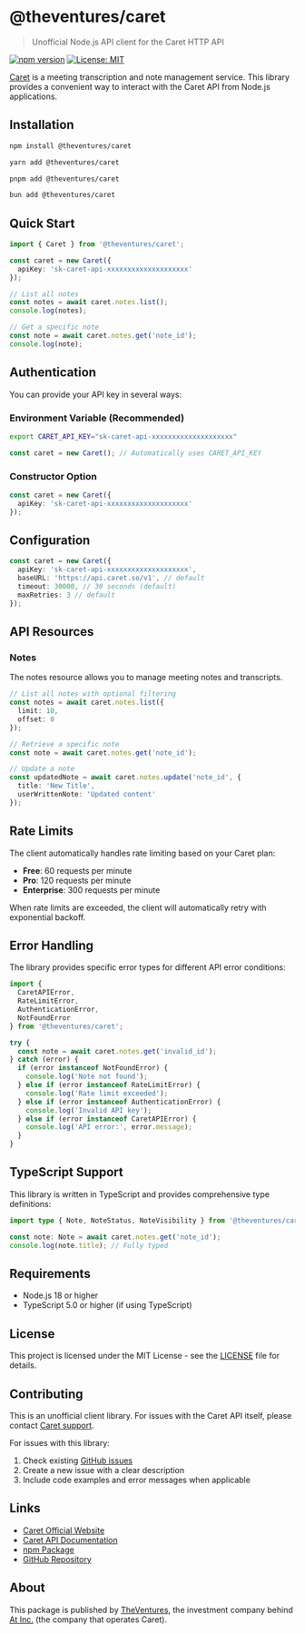 # @theventures/caret

> Unofficial Node.js API client for the Caret HTTP API

[![npm version](https://badge.fury.io/js/@theventures%2Fcaret.svg)](https://www.npmjs.com/package/@theventures/caret)
[![License: MIT](https://img.shields.io/badge/License-MIT-yellow.svg)](https://opensource.org/licenses/MIT)

[Caret](https://caret.so) is a meeting transcription and note management service. This library provides a convenient way to interact with the Caret API from Node.js applications.

## Installation

```bash
npm install @theventures/caret
```

```bash
yarn add @theventures/caret
```

```bash
pnpm add @theventures/caret
```

```bash
bun add @theventures/caret
```

## Quick Start

```typescript
import { Caret } from '@theventures/caret';

const caret = new Caret({
  apiKey: 'sk-caret-api-xxxxxxxxxxxxxxxxxxxx'
});

// List all notes
const notes = await caret.notes.list();
console.log(notes);

// Get a specific note
const note = await caret.notes.get('note_id');
console.log(note);
```

## Authentication

You can provide your API key in several ways:

### Environment Variable (Recommended)

```bash
export CARET_API_KEY="sk-caret-api-xxxxxxxxxxxxxxxxxxxx"
```

```typescript
const caret = new Caret(); // Automatically uses CARET_API_KEY
```

### Constructor Option

```typescript
const caret = new Caret({
  apiKey: 'sk-caret-api-xxxxxxxxxxxxxxxxxxxx'
});
```

## Configuration

```typescript
const caret = new Caret({
  apiKey: 'sk-caret-api-xxxxxxxxxxxxxxxxxxxx',
  baseURL: 'https://api.caret.so/v1', // default
  timeout: 30000, // 30 seconds (default)
  maxRetries: 3 // default
});
```

## API Resources

### Notes

The notes resource allows you to manage meeting notes and transcripts.

```typescript
// List all notes with optional filtering
const notes = await caret.notes.list({
  limit: 10,
  offset: 0
});

// Retrieve a specific note
const note = await caret.notes.get('note_id');

// Update a note
const updatedNote = await caret.notes.update('note_id', {
  title: 'New Title',
  userWrittenNote: 'Updated content'
});
```

## Rate Limits

The client automatically handles rate limiting based on your Caret plan:

- **Free**: 60 requests per minute
- **Pro**: 120 requests per minute  
- **Enterprise**: 300 requests per minute

When rate limits are exceeded, the client will automatically retry with exponential backoff.

## Error Handling

The library provides specific error types for different API error conditions:

```typescript
import { 
  CaretAPIError, 
  RateLimitError, 
  AuthenticationError,
  NotFoundError 
} from '@theventures/caret';

try {
  const note = await caret.notes.get('invalid_id');
} catch (error) {
  if (error instanceof NotFoundError) {
    console.log('Note not found');
  } else if (error instanceof RateLimitError) {
    console.log('Rate limit exceeded');
  } else if (error instanceof AuthenticationError) {
    console.log('Invalid API key');
  } else if (error instanceof CaretAPIError) {
    console.log('API error:', error.message);
  }
}
```

## TypeScript Support

This library is written in TypeScript and provides comprehensive type definitions:

```typescript
import type { Note, NoteStatus, NoteVisibility } from '@theventures/caret';

const note: Note = await caret.notes.get('note_id');
console.log(note.title); // Fully typed
```

## Requirements

- Node.js 18 or higher
- TypeScript 5.0 or higher (if using TypeScript)

## License

This project is licensed under the MIT License - see the [LICENSE](LICENSE) file for details.

## Contributing

This is an unofficial client library. For issues with the Caret API itself, please contact [Caret support](https://caret.so).

For issues with this library:
1. Check existing [GitHub issues](https://github.com/theventures/caret/issues)
2. Create a new issue with a clear description
3. Include code examples and error messages when applicable

## Links

- [Caret Official Website](https://caret.so)
- [Caret API Documentation](https://docs.caret.so/api-reference/overview)
- [npm Package](https://www.npmjs.com/package/@theventures/caret)
- [GitHub Repository](https://github.com/theventures/caret)

## About

This package is published by [TheVentures](https://theventures.vc), the investment company behind [At Inc.](https://www.at.studio) (the company that operates Caret).
